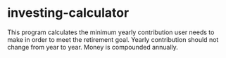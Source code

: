 # investing-calculator
 This program calculates the minimum yearly contribution user needs to make
 in order to meet the retirement goal. Yearly contribution
 should not change from year to year. Money is compounded annually.
